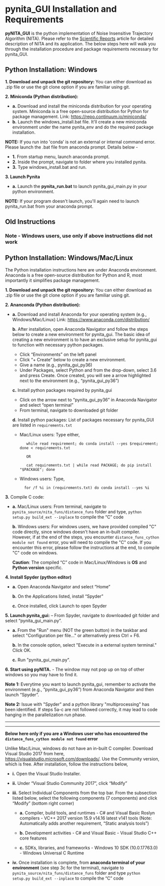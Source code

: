 # pynita_GUI Installation and Requirements
 **pyNITA_GUI** is the python implementation of Noise Insensitive Trajectory Algorithm (NITA). Please refer to the [Scientific Reports](https://www.nature.com/articles/srep35129) article for detailed description of NITA and its application. The below steps here will walk you through the installation procedure and package requirements necessary for pynita_GUI. 

## Python Installation: Windows

**1. Download and unpack the git repository:** You can either download as .zip file or use the git clone option if you are familiar using git. 

**2. Miniconda (Python distribution):** 
 - **a.** Download and install the miniconda distribution for your operating system. Miniconda is a free open-source distribution for Python for package management. Link: https://repo.continuum.io/miniconda/
 - **b.** Launch the windows_install.bat file. It'll create a new miniconda environment under the name pynita_env and do the required package installation.

**NOTE:** If you run into 'conda' is not an external or internal command error. Please launch the .bat file from anaconda prompt. Details below - 
 - **1.** From startup menu, launch anaconda prompt.
 - **2.** Inside the prompt, navigate to folder where you installed pynita.
 - **3.** Type windows_install.bat and run.


 **3. Launch Pynita** 
 - **a.** Launch the **pynita_run.bat** to launch pynita_gui_main.py in your python environment. 
 
 **NOTE:** If your program doesn't launch, you'll again need to launch pynita_run.bat from your anaconda prompt.
  
 

## Old Instructions 

### Note -  Windows users, use only if above instructions did not work

## Python Installation: Windows/Mac/Linux

The Python installation instructions here are under Anaconda environment. Anaconda is a free open-source distribution for Python and R, most importantly it simplifies package management. 

**1. Download and unpack the git repository:** You can either download as .zip file or use the git clone option if you are familiar using git. 

**2. Ananconda (Python distribution):**

 - **a.**  Download and install Anaconda for your operating system (e.g., Windows/Mac/Linux)
Link: https://www.anaconda.com/distribution/ 

   **b.**	After installation, open Anaconda Navigator and follow the steps below to create a new environment for pynita_gui. The basic idea of creating a new environment is to have an exclusive setup for pynita_gui to function with necessary python packages.
    
   - Click “Environments” on the left panel
   - Click “+ Create” below to create a new environment. 
   - Give a name (e.g., pynita_gui_py36)
   - Under Packages, select Python and from the drop-down, select 3.6 and press Create. Once created, you will see a arrow highlighted next to the environment (e.g., “pynita_gui_py36”)
    
   **c.** Install python packages required by pynita_gui
    - Click on the arrow next to “pynita_gui_py36” in Anaconda Navigator and select “open terminal”
    - From terminal, navigate to downloaded git folder
    
   **d.** Install python packages: List of packages necessary for pynita_GUI are listed in `requirements.txt`
   - Mac/Linux users: Type either, 
            
            while read requirement; do conda install --yes $requirement; done < requirements.txt
            
            OR
            
            cat requirements.txt | while read PACKAGE; do pip install "$PACKAGE"; done
    - Windows users: Type,
        	  
            for /f %i in (requirements.txt) do conda install --yes %i



**3.**	Compile C code:
   - **a.** Mac/Linux users: From terminal, navigate to `pynita_source/nita_funs/distance_funs` folder  and type, `python setup.py build_ext --inplace` to compile the “C” code
   
     **b.** Windows users: For windows users, we have provided compiled "C" code directly, since windows doesn't have an in-built compiler. However, if at the end of the steps, you encounter `distance_funs_cython module not found` error, you will need to compile the "C" code. If you encounter this error, please follow the instructions at the end, to compile "C" code on windows.

     **Caution**: The compiled “C” code in Mac/Linux/Windows is **OS** and **Python version** specific. 

**4.	Install Spyder (python editor)**
- **a.**	Open Anaconda Navigator and select “Home”

  **b.** On the Applications listed, install “Spyder”
  
  **c.** Once installed, click Launch to open Spyder
    
**5. Launch pynita_gui:** – From Spyder, navigate to downloaded git folder and select “pynita_gui_main.py”.

- **a.** From the "Run" menu (NOT the green button) in the taskbar and select "Configuration per file..." or alternatively press Ctrl + F6.
  
  **b.** In the console option, select "Execute in a external system terminal." Click OK.
  
  **c.** Run "pynita_gui_main.py".
  
**6. Start using pyNITA.** - The window may not pop up on top of other windows so you may have to find it.


**Note 1:** Everytime you want to launch pynita_gui, remember to activate the environment (e.g., “pynita_gui_py36”) from Anaconda Navigator and then launch “Spyder”.

**Note 2:** Issue with "Spyder" and a python library "multiprocessing" has been identified. If steps 5a-c are not followed correctly, it may lead to code hanging in the parallelization run phase.


____________________________________________________________________________________________________________________
____________________________________________________________________________________________________________________

**Below here only if you are a Windows user who has encountered the `distance_funs_cython module not found` error**
 
Unlike Mac/Linux, windows do not have an in-built C compiler. Download Visual Studio 2017 from here, https://visualstudio.microsoft.com/downloads/. Use the Community version, which is free. After installation, follow the instructions below,

   - **i.**	Open the Visual Studio Installer.
       
   - **ii.**	Under “Visual Studio Community 2017”, click “Modify”
        
   - **iii.**	Select Individual Components from the top bar. From the subsection listed below, select the following components (7 components) and click “Modify” (bottom right corner)
         
       - **a.**	Compiler, build tools, and runtimes
              - C# and Visual Basic Roslyn compilers
              - VC++ 2017 version 15.9 v14.16 latest v141 tools (Note: Automatically adds another requirement, “Static analysis tools”) 
         
       - **b.**	Development activities
             -	C# and Visual Basic
             -	Visual Studio C++ core features 
            
        - **c.**	SDKs, libraries, and frameworks
              - Windows 10 SDK (10.0.17763.0)
              - Windows Universal C Runtime
           
   - **iv.**	Once installation is complete, from **anaconda terminal of your environment** (see step 3c for the terminal), navigate to `pynita_source/nita_funs/distance_funs` folder and type `python setup.py build_ext --inplace` to compile the “C” code
     
